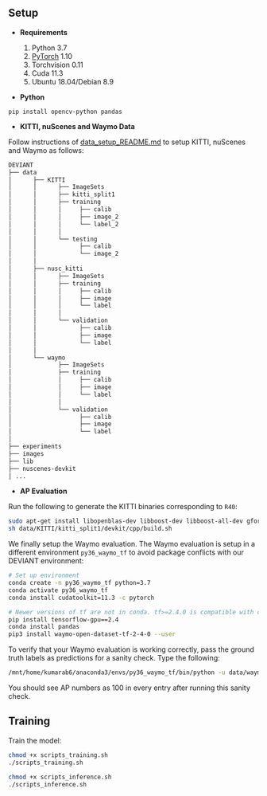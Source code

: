 
## Setup

- **Requirements**

    1. Python 3.7
    2. [PyTorch](http://pytorch.org) 1.10
    3. Torchvision 0.11
    4. Cuda 11.3
    5. Ubuntu 18.04/Debian 8.9


- **Python**

```
pip install opencv-python pandas
```
- **KITTI, nuScenes and Waymo Data**

Follow instructions of [data_setup_README.md](data/data_setup_README.md) to setup KITTI, nuScenes and Waymo as follows:

```bash
DEVIANT
├── data
│      ├── KITTI
│      │      ├── ImageSets
│      │      ├── kitti_split1
│      │      ├── training
│      │      │     ├── calib
│      │      │     ├── image_2
│      │      │     └── label_2
│      │      │
│      │      └── testing
│      │            ├── calib
│      │            └── image_2
│      │
│      ├── nusc_kitti
│      │      ├── ImageSets
│      │      ├── training
│      │      │     ├── calib
│      │      │     ├── image
│      │      │     └── label
│      │      │
│      │      └── validation
│      │            ├── calib
│      │            ├── image
│      │            └── label
│      │
│      └── waymo
│             ├── ImageSets
│             ├── training
│             │     ├── calib
│             │     ├── image
│             │     └── label
│             │
│             └── validation
│                   ├── calib
│                   ├── image
│                   └── label
│
├── experiments
├── images
├── lib
├── nuscenes-devkit        
│ ...
```


- **AP Evaluation**

Run the following to generate the KITTI binaries corresponding to `R40`:

```bash
sudo apt-get install libopenblas-dev libboost-dev libboost-all-dev gfortran
sh data/KITTI/kitti_split1/devkit/cpp/build.sh
```

We finally setup the Waymo evaluation. The Waymo evaluation is setup in a different environment `py36_waymo_tf` to avoid package conflicts with our DEVIANT environment:

```bash
# Set up environment
conda create -n py36_waymo_tf python=3.7
conda activate py36_waymo_tf
conda install cudatoolkit=11.3 -c pytorch

# Newer versions of tf are not in conda. tf>=2.4.0 is compatible with conda.
pip install tensorflow-gpu==2.4
conda install pandas
pip3 install waymo-open-dataset-tf-2-4-0 --user
```

To verify that your Waymo evaluation is working correctly, pass the ground truth labels as predictions for a sanity check. Type the following:

```bash
/mnt/home/kumarab6/anaconda3/envs/py36_waymo_tf/bin/python -u data/waymo/waymo_eval.py --sanity
```

You should see AP numbers as 100 in every entry after running this sanity check.


## Training

Train the model:

```bash
chmod +x scripts_training.sh
./scripts_training.sh
```

```bash
chmod +x scripts_inference.sh
./scripts_inference.sh
```
